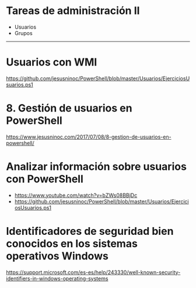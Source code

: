 # Tareas de administración II
- Usuarios
- Grupos

--------------

# Usuarios con WMI
https://github.com/jesusninoc/PowerShell/blob/master/Usuarios/EjerciciosUsuarios.ps1

# 8. Gestión de usuarios en PowerShell
https://www.jesusninoc.com/2017/07/08/8-gestion-de-usuarios-en-powershell/

# Analizar información sobre usuarios con PowerShell
* https://www.youtube.com/watch?v=bZWs08BBjDc
* https://github.com/jesusninoc/PowerShell/blob/master/Usuarios/EjerciciosUsuarios.ps1

# Identificadores de seguridad bien conocidos en los sistemas operativos Windows
https://support.microsoft.com/es-es/help/243330/well-known-security-identifiers-in-windows-operating-systems

